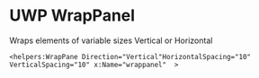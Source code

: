 # UWP WrapPanel

Wraps elements of variable sizes Vertical or Horizontal 

```
<helpers:WrapPane Direction="Vertical"HorizontalSpacing="10" VerticalSpacing="10" x:Name="wrappanel"  >
```
